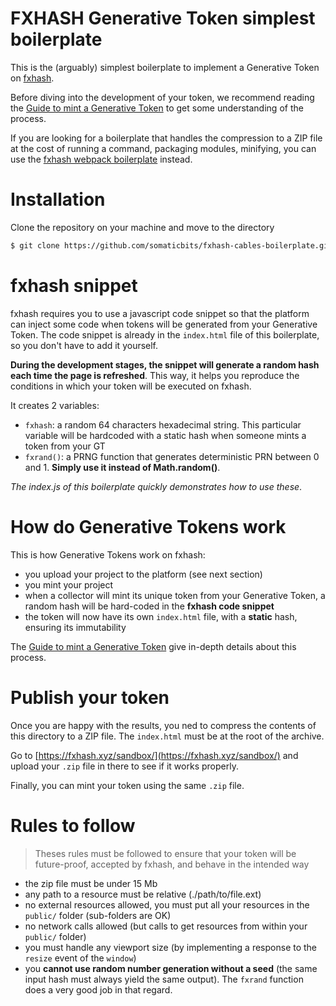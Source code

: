 FXHASH Generative Token simplest boilerplate
================

This is the (arguably) simplest boilerplate to implement a Generative Token on [fxhash](https://fxhash.xyz).

Before diving into the development of your token, we recommend reading the [Guide to mint a Generative Token](https://fxhash.xyz/articles/guide-mint-generative-token) to get some understanding of the process.

If you are looking for a boilerplate that handles the compression to a ZIP file at the cost of running a command, packaging modules, minifying, you can use the [fxhash webpack boilerplate](https://github.com/fxhash/fxhash-webpack-boilerplate) instead.


# Installation

Clone the repository on your machine and move to the directory
```sh
$ git clone https://github.com/somaticbits/fxhash-cables-boilerplate.git your_folder && cd your_folder
```

# fxhash snippet

fxhash requires you to use a javascript code snippet so that the platform can inject some code when tokens will be generated from your Generative Token. The code snippet is already in the `index.html` file of this boilerplate, so you don't have to add it yourself.

**During the development stages, the snippet will generate a random hash each time the page is refreshed**. This way, it helps you reproduce the conditions in which your token will be executed on fxhash.

It creates 2 variables:
- `fxhash`: a random 64 characters hexadecimal string. This particular variable will be hardcoded with a static hash when someone mints a token from your GT
- `fxrand()`: a PRNG function that generates deterministic PRN between 0 and 1. **Simply use it instead of Math.random()**.

*The index.js of this boilerplate quickly demonstrates how to use these*.


# How do Generative Tokens work

This is how Generative Tokens work on fxhash:
* you upload your project to the platform (see next section)
* you mint your project
* when a collector will mint its unique token from your Generative Token, a random hash will be hard-coded in the **fxhash code snippet**
* the token will now have its own `index.html` file, with a **static** hash, ensuring its immutability 

The [Guide to mint a Generative Token](https://fxhash.xyz/articles/guide-mint-generative-token) give in-depth details about this process.


# Publish your token

Once you are happy with the results, you ned to compress the contents of this directory to a ZIP file. The `index.html` must be at the root of the archive.

Go to [https://fxhash.xyz/sandbox/](https://fxhash.xyz/sandbox/) and upload your `.zip` file in there to see if it works properly.

Finally, you can mint your token using the same `.zip` file.


# Rules to follow

> Theses rules must be followed to ensure that your token will be future-proof, accepted by fxhash, and behave in the intended way

* the zip file must be under 15 Mb
* any path to a resource must be relative (./path/to/file.ext)
* no external resources allowed, you must put all your resources in the `public/` folder (sub-folders are OK)
* no network calls allowed (but calls to get resources from within your `public/` folder)
* you must handle any viewport size (by implementing a response to the `resize` event of the `window`)
* you **cannot use random number generation without a seed** (the same input hash must always yield the same output). The `fxrand` function does a very good job in that regard.
